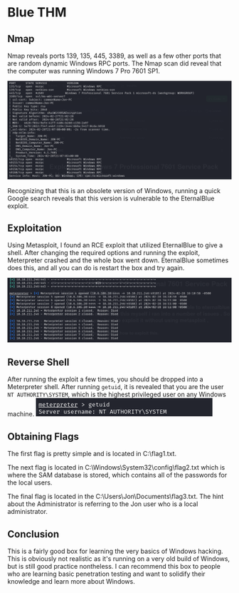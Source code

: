 # Blue THM

## Nmap
Nmap reveals ports 139, 135, 445, 3389, as well as a few other ports that are random dynamic Windows RPC ports. The Nmap scan did reveal that the computer was running Windows 7 Pro 7601 SP1.

![Nmap](/../assets/images/blue1.png)

 Recognizing that this is an obsolete version of Windows, running a quick Google search reveals that this version is vulnerable to the EternalBlue exploit.

## Exploitation
Using Metasploit, I found an RCE exploit that utilized EternalBlue to give a shell. After changing the required options and running the exploit, Meterpreter crashed and the whole box went down. EternalBlue sometimes does this, and all you can do is restart the box and try again.

![Meterpreter crashing](/../assets/images/blue2.png)

## Reverse Shell
After running the exploit a few times, you should be dropped into a Meterpreter shell. After running `getuid`, it is revealed that you are the user `NT AUTHORITY\SYSTEM`, which is the highest privileged user on any Windows machine.
![SYSTEM user](/../assets/images/blue3.png)

## Obtaining Flags

The first flag is pretty simple and is located in C:\flag1.txt.

The next flag is located in C:\Windows\System32\config\flag2.txt which is where the SAM database is stored, which contains all of the passwords for the local users.

The final flag is located in the C:\Users\Jon\Documents\flag3.txt. The hint about the Administrator is referring to the Jon user who is a local administrator.

## Conclusion
This is a fairly good box for learning the very basics of Windows hacking. This is obviously not realistic as it's running on a very old build of Windows, but is still good practice nontheless. I can recommend this box to people who are learning basic penetration testing and want to solidify their knowledge and learn more about Windows.
